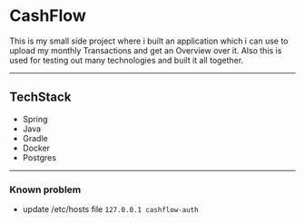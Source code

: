 # CashFlow

This is my small side project where i built an application which i can use to upload my monthly Transactions and get an Overview over it.
Also this is used for testing out many technologies and built it all together.

---

## TechStack

- Spring
- Java
- Gradle
- Docker
- Postgres

---

### Known problem

- update /etc/hosts file
  `127.0.0.1 cashflow-auth`


